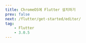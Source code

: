```yaml
---
title: ChromeOS에 Flutter 설치하기
prev: false
next: /flutter/get-started/editor/
tag:
    - Flutter
    - 3.0.5
---
```


<AdsenseB />